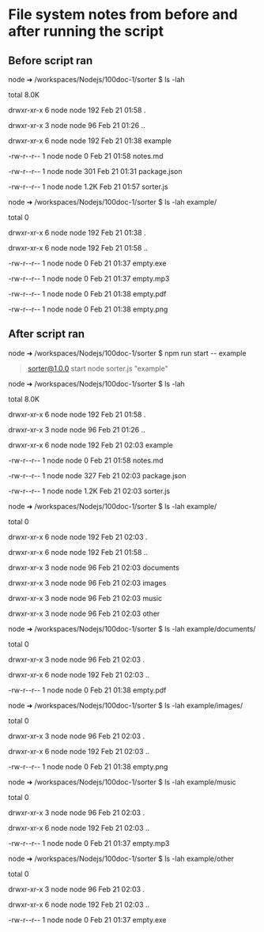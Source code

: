 # File system notes from before and after running the script

## Before script ran

node ➜ /workspaces/Nodejs/100doc-1/sorter $ ls -lah

total 8.0K

drwxr-xr-x 6 node node  192 Feb 21 01:58 .

drwxr-xr-x 3 node node   96 Feb 21 01:26 ..

drwxr-xr-x 6 node node  192 Feb 21 01:38 example

-rw-r--r-- 1 node node    0 Feb 21 01:58 notes.md

-rw-r--r-- 1 node node  301 Feb 21 01:31 package.json

-rw-r--r-- 1 node node 1.2K Feb 21 01:57 sorter.js



node ➜ /workspaces/Nodejs/100doc-1/sorter $ ls -lah example/

total 0

drwxr-xr-x 6 node node 192 Feb 21 01:38 .

drwxr-xr-x 6 node node 192 Feb 21 01:58 ..

-rw-r--r-- 1 node node   0 Feb 21 01:37 empty.exe

-rw-r--r-- 1 node node   0 Feb 21 01:37 empty.mp3

-rw-r--r-- 1 node node   0 Feb 21 01:38 empty.pdf

-rw-r--r-- 1 node node   0 Feb 21 01:38 empty.png

## After script ran

node ➜ /workspaces/Nodejs/100doc-1/sorter $ npm run start -- example

> sorter@1.0.0 start
> node sorter.js "example"



node ➜ /workspaces/Nodejs/100doc-1/sorter $ ls -lah 

total 8.0K

drwxr-xr-x 6 node node  192 Feb 21 01:58 .

drwxr-xr-x 3 node node   96 Feb 21 01:26 ..

drwxr-xr-x 6 node node  192 Feb 21 02:03 example

-rw-r--r-- 1 node node    0 Feb 21 01:58 notes.md

-rw-r--r-- 1 node node  327 Feb 21 02:03 package.json

-rw-r--r-- 1 node node 1.2K Feb 21 02:03 sorter.js



node ➜ /workspaces/Nodejs/100doc-1/sorter $ ls -lah example/

total 0

drwxr-xr-x 6 node node 192 Feb 21 02:03 .

drwxr-xr-x 6 node node 192 Feb 21 01:58 ..

drwxr-xr-x 3 node node  96 Feb 21 02:03 documents

drwxr-xr-x 3 node node  96 Feb 21 02:03 images

drwxr-xr-x 3 node node  96 Feb 21 02:03 music

drwxr-xr-x 3 node node  96 Feb 21 02:03 other



node ➜ /workspaces/Nodejs/100doc-1/sorter $ ls -lah example/documents/

total 0

drwxr-xr-x 3 node node  96 Feb 21 02:03 .

drwxr-xr-x 6 node node 192 Feb 21 02:03 ..

-rw-r--r-- 1 node node   0 Feb 21 01:38 empty.pdf



node ➜ /workspaces/Nodejs/100doc-1/sorter $ ls -lah example/images/

total 0

drwxr-xr-x 3 node node  96 Feb 21 02:03 .

drwxr-xr-x 6 node node 192 Feb 21 02:03 ..

-rw-r--r-- 1 node node   0 Feb 21 01:38 empty.png



node ➜ /workspaces/Nodejs/100doc-1/sorter $ ls -lah example/music

total 0

drwxr-xr-x 3 node node  96 Feb 21 02:03 .

drwxr-xr-x 6 node node 192 Feb 21 02:03 ..

-rw-r--r-- 1 node node   0 Feb 21 01:37 empty.mp3



node ➜ /workspaces/Nodejs/100doc-1/sorter $ ls -lah example/other

total 0

drwxr-xr-x 3 node node  96 Feb 21 02:03 .

drwxr-xr-x 6 node node 192 Feb 21 02:03 ..

-rw-r--r-- 1 node node   0 Feb 21 01:37 empty.exe